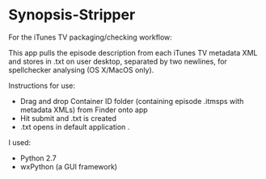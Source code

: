 # Synopsis-Stripper

For the iTunes TV packaging/checking workflow:

This app pulls the episode description from each iTunes TV metadata XML and stores in .txt on user desktop, separated by two newlines, for spellchecker analysing (OS X/MacOS only).

Instructions for use:
- Drag and drop Container ID folder (containing episode .itmsps with metadata XMLs) from Finder onto app
- Hit submit and .txt is created
- .txt opens in default application . 

I used:
- Python 2.7
- wxPython (a GUI framework)
